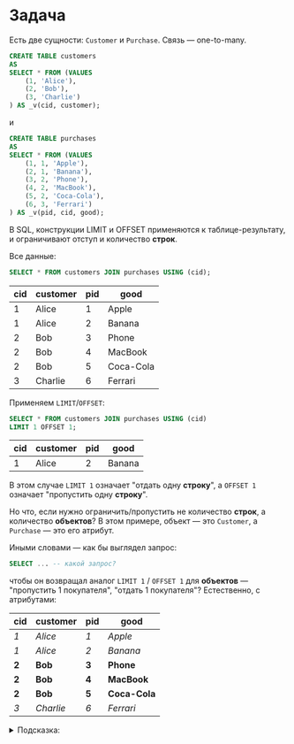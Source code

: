 # Задача

Есть две сущности: `Customer` и `Purchase`. Связь — one-to-many.

```sql
CREATE TABLE customers
AS
SELECT * FROM (VALUES
    (1, 'Alice'),
    (2, 'Bob'),
    (3, 'Charlie')
) AS _v(cid, customer);
```

и

```sql
CREATE TABLE purchases
AS
SELECT * FROM (VALUES
    (1, 1, 'Apple'),
    (2, 1, 'Banana'),
    (3, 2, 'Phone'),
    (4, 2, 'MacBook'),
    (5, 2, 'Coca-Cola'),
    (6, 3, 'Ferrari')
) AS _v(pid, cid, good);
```

В SQL, конструкции LIMIT и OFFSET применяются к таблице-результату,
и ограничивают отступ и количество **строк**.

Все данные:

```sql
SELECT * FROM customers JOIN purchases USING (cid);
```

| cid | customer | pid |   good    |
|-----|----------|-----|-----------|
|   1 | Alice    |   1 | Apple     |
|   1 | Alice    |   2 | Banana    |
|   2 | Bob      |   3 | Phone     |
|   2 | Bob      |   4 | MacBook   |
|   2 | Bob      |   5 | Coca-Cola |
|   3 | Charlie  |   6 | Ferrari   |

Применяем `LIMIT`/`OFFSET`:

```sql
SELECT * FROM customers JOIN purchases USING (cid)
LIMIT 1 OFFSET 1;
```

| cid | customer | pid |   good    |
|-----|----------|-----|-----------|
|   1 | Alice    |   2 | Banana    |

В этом случае `LIMIT 1` означает "отдать одну **строку**",
а `OFFSET 1` означает "пропустить одну **строку**".

Но что, если нужно ограничить/пропустить не количество **строк**,
а количество **объектов**? В этом примере, объект — это `Customer`,
а `Purchase` — это его атрибут. 

Иными словами — как бы выглядел запрос:
```sql
SELECT ... -- какой запрос?
```

чтобы он возвращал аналог `LIMIT 1` / `OFFSET 1` для **объектов**
— "пропустить 1 покупателя", "отдать 1 покупателя"? Естественно, с атрибутами:

| cid | customer | pid |   good    |
|-----|----------|-----|-----------|
|   *1* | *Alice*    |   *1* | *Apple*     |
|   *1* | *Alice*    |   *2* | *Banana*    |
|   **2** | **Bob**      |   **3** | **Phone**     |
|   **2** | **Bob**      |   **4** | **MacBook**   |
|   **2** | **Bob**      |   **5** | **Coca-Cola** |
|   *3* | *Charlie*  |   *6* | *Ferrari*   |

<style>
hide {
  background-color: #d6d6d6;
  color: #d6d6d6;
}
hide:hover {
  background-color: white;
  color: black;
}
</style>

<details><summary>Подсказка:</summary>

```sql
SELECT
    row_number() OVER (), -- туть
    *
FROM
    customers
    JOIN purchases USING (cid)
;
```

| row_number | cid | customer | pid |   good    |
|------------|-----|----------|-----|-----------|
|          1 |   1 | Alice    |   1 | Apple     |
|          2 |   1 | Alice    |   2 | Banana    |
|          3 |   2 | Bob      |   3 | Phone     |
|          4 |   2 | Bob      |   4 | MacBook   |
|          5 |   2 | Bob      |   5 | Coca-Cola |
|          6 |   3 | Charlie  |   6 | Ferrari   |


</details>